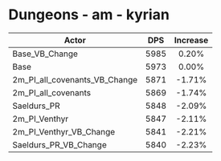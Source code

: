 # Dungeons - am - kyrian
| Actor | DPS | Increase |
|---|:---:|:---:|
|Base_VB_Change|5985|0.20%|
|Base|5973|0.00%|
|2m_PI_all_covenants_VB_Change|5871|-1.71%|
|2m_PI_all_covenants|5869|-1.74%|
|Saeldurs_PR|5848|-2.09%|
|2m_PI_Venthyr|5847|-2.11%|
|2m_PI_Venthyr_VB_Change|5841|-2.21%|
|Saeldurs_PR_VB_Change|5840|-2.23%|
